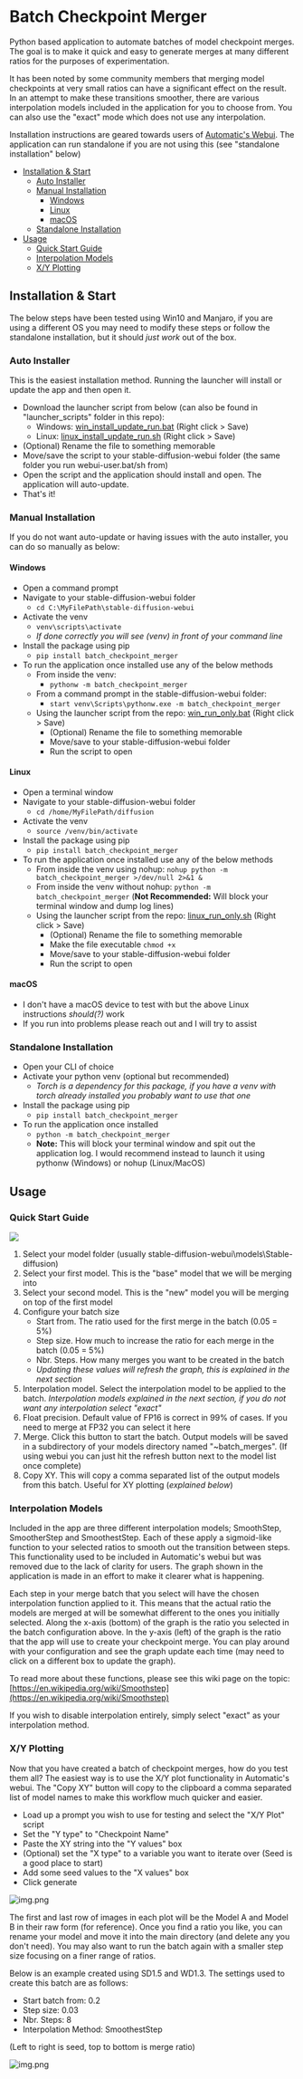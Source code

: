 # Batch Checkpoint Merger

Python based application to automate batches of model checkpoint merges. The goal is to make it quick and easy to generate merges at many different ratios for the purposes of experimentation. 

It has been noted by some community members that merging model checkpoints at very small ratios can have a significant effect on the result. In an attempt to make these transitions smoother, there are various interpolation models included in the application for you to choose from. You can also use the "exact" mode which does not use any interpolation.

Installation instructions are geared towards users of  [Automatic's Webui](https://github.com/AUTOMATIC1111/stable-diffusion-webui). The application can run standalone if you are not using this (see "standalone installation" below)

  * [Installation & Start](#installation-&-start)
    + [Auto Installer](#auto-installer)
    + [Manual Installation](#manual-installation)
      - [Windows](#windows)
      - [Linux](#linux)
      - [macOS](#macos)
    + [Standalone Installation](#standalone-installation)
  * [Usage](#usage)
    + [Quick Start Guide](#quick-start-guide)
    + [Interpolation Models](#interpolation-models)
    + [X/Y Plotting](#xy-plotting)

## Installation & Start

The below steps have been tested using Win10 and Manjaro, if you are using a different OS you may need to modify these steps or follow the standalone installation, but it should _just work_ out of the box.

### Auto Installer

This is the easiest installation method. Running the launcher will install or update the app and then open it. 

- Download the launcher script from below (can also be found in "launcher_scripts" folder in this repo):
  - Windows: [win_install_update_run.bat](https://raw.githubusercontent.com/lodimasq/batch-checkpoint-merger/master/launcher_scripts/win_install_update_run.bat) (Right click > Save)
  - Linux: [linux_install_update_run.sh](https://raw.githubusercontent.com/lodimasq/batch-checkpoint-merger/master/launcher_scripts/linux_install_update_run.sh) (Right click > Save)
- (Optional) Rename the file to something memorable
- Move/save the script to your stable-diffusion-webui folder (the same folder you run webui-user.bat/sh from)
- Open the script and the application should install and open. The application will auto-update.
- That's it!

### Manual Installation

If you do not want auto-update or having issues with the auto installer, you can do so manually as below:

#### Windows

 - Open a command prompt
 - Navigate to your stable-diffusion-webui folder
   - ```cd C:\MyFilePath\stable-diffusion-webui```
 - Activate the venv
   - ```venv\scripts\activate```
   - _If done correctly you will see (venv) in front of your command line_
 - Install the package using pip
   - ```pip install batch_checkpoint_merger```
 - To run the application once installed use any of the below methods
   - From inside the venv:
     - ```pythonw -m batch_checkpoint_merger```
   - From a command prompt in the stable-diffusion-webui folder:
     - ```start venv\Scripts\pythonw.exe -m batch_checkpoint_merger```
   - Using the launcher script from the repo: [win_run_only.bat](https://raw.githubusercontent.com/lodimasq/batch-checkpoint-merger/master/launcher_scripts/win_run_only.bat) (Right click > Save)
     - (Optional) Rename the file to something memorable
     - Move/save to your stable-diffusion-webui folder
     - Run the script to open

#### Linux

 - Open a terminal window
 - Navigate to your stable-diffusion-webui folder
   - ```cd /home/MyFilePath/diffusion```
 - Activate the venv
   - ```source /venv/bin/activate```
 - Install the package using pip
   - ```pip install batch_checkpoint_merger```
- To run the application once installed use any of the below methods
   - From inside the venv using nohup: ```nohup python -m batch_checkpoint_merger >/dev/null 2>&1 &```
   - From inside the venv without nohup: ```python -m batch_checkpoint_merger``` (**Not Recommended:** Will block your terminal window and dump log lines)
   - Using the launcher script from the repo: [linux_run_only.sh](https://raw.githubusercontent.com/lodimasq/batch-checkpoint-merger/master/launcher_scripts/linux_run_only.sh) (Right click > Save)
     - (Optional) Rename the file to something memorable
     - Make the file executable ```chmod +x```
     - Move/save to your stable-diffusion-webui folder
     - Run the script to open

#### macOS

- I don't have a macOS device to test with but the above Linux instructions _should(?)_ work
- If you run into problems please reach out and I will try to assist

### Standalone Installation

- Open your CLI of choice
- Activate your python venv (optional but recommended)
  - _Torch is a dependency for this package, if you have a venv with torch already installed you probably want to use that one_
- Install the package using pip
  - ```pip install batch_checkpoint_merger```
- To run the application once installed
  - ```python -m batch_checkpoint_merger```
  - **Note:** This will block your terminal window and spit out the application log. I would recommend instead to launch it using pythonw (Windows) or nohup (Linux/MacOS)

## Usage

### Quick Start Guide

![](readme_images/uiguide.png)

1. Select your model folder (usually stable-diffusion-webui\models\Stable-diffusion)
2. Select your first model. This is the "base" model that we will be merging into
3. Select your second model. This is the "new" model you will be merging on top of the first model
4. Configure your batch size
    - Start from. The ratio used for the first merge in the batch (0.05 = 5%)
    - Step size. How much to increase the ratio for each merge in the batch (0.05 = 5%)
    - Nbr. Steps. How many merges you want to be created in the batch
    - _Updating these values will refresh the graph, this is explained in the next section_
5. Interpolation model. Select the interpolation model to be applied to the batch. _Interpolation models explained in the next section, if you do not want any interpolation select "exact"_
6. Float precision. Default value of FP16 is correct in 99% of cases. If you need to merge at FP32 you can select it here
7. Merge. Click this button to start the batch. Output models will be saved in a subdirectory of your models directory named "~batch_merges". (If using webui you can just hit the refresh button next to the model list once complete)
8. Copy XY. This will copy a comma separated list of the output models from this batch. Useful for XY plotting (_explained below_)

### Interpolation Models

Included in the app are three different interpolation models; SmoothStep, SmootherStep and SmoothestStep. Each of these apply a sigmoid-like function to your selected ratios to smooth out the transition between steps. This functionality used to be included in Automatic's webui but was removed due to the lack of clarity for users. The graph shown in the application is made in an effort to make it clearer what is happening.

Each step in your merge batch that you select will have the chosen interpolation function applied to it. This means that the actual ratio the models are merged at will be somewhat different to the ones you initially selected. Along the x-axis (bottom) of the graph is the ratio you selected in the batch configuration above. In the y-axis (left) of the graph is the ratio that the app will use to create your checkpoint merge. You can play around with your configuration and see the graph update each time (may need to click on a different box to update the graph).

To read more about these functions, please see this wiki page on the topic: [https://en.wikipedia.org/wiki/Smoothstep](https://en.wikipedia.org/wiki/Smoothstep)

If you wish to disable interpolation entirely, simply select "exact" as your interpolation method.

### X/Y Plotting

Now that you have created a batch of checkpoint merges, how do you test them all? The easiest way is to use the X/Y plot functionality in Automatic's webui. The "Copy XY" button will copy to the clipboard a comma separated list of model names to make this workflow much quicker and easier.

- Load up a prompt you wish to use for testing and select the "X/Y Plot" script
- Set the "Y type" to "Checkpoint Name"
- Paste the XY string into the "Y values" box
- (Optional) set the "X type" to a variable you want to iterate over (Seed is a good place to start)
- Add some seed values to the "X values" box
- Click generate

![img.png](readme_images/xyconfig.png)

The first and last row of images in each plot will be the Model A and Model B in their raw form (for reference). Once you find a ratio you like, you can rename your model and move it into the main directory (and delete any you don't need). You may also want to run the batch again with a smaller step size focusing on a finer range of ratios.

Below is an example created using SD1.5 and WD1.3. The settings used to create this batch are as follows:
- Start batch from: 0.2
- Step size: 0.03
- Nbr. Steps: 8
- Interpolation Method: SmoothestStep

(Left to right is seed, top to bottom is merge ratio)

![img.png](readme_images/xyplot.png)